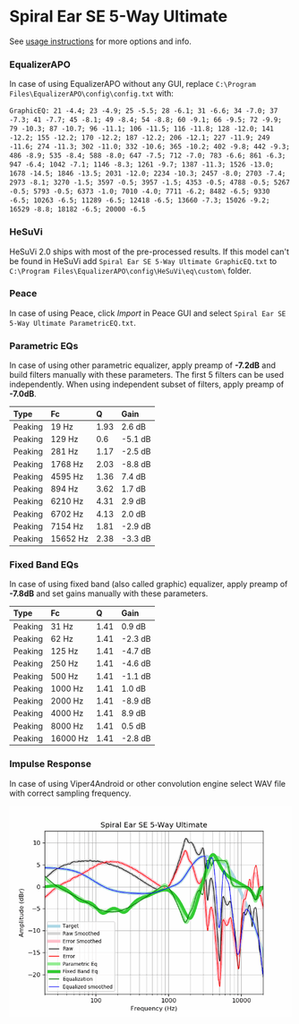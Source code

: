 # Spiral Ear SE 5-Way Ultimate
See [usage instructions](https://github.com/jaakkopasanen/AutoEq#usage) for more options and info.

### EqualizerAPO
In case of using EqualizerAPO without any GUI, replace `C:\Program Files\EqualizerAPO\config\config.txt`
with:
```
GraphicEQ: 21 -4.4; 23 -4.9; 25 -5.5; 28 -6.1; 31 -6.6; 34 -7.0; 37 -7.3; 41 -7.7; 45 -8.1; 49 -8.4; 54 -8.8; 60 -9.1; 66 -9.5; 72 -9.9; 79 -10.3; 87 -10.7; 96 -11.1; 106 -11.5; 116 -11.8; 128 -12.0; 141 -12.2; 155 -12.2; 170 -12.2; 187 -12.2; 206 -12.1; 227 -11.9; 249 -11.6; 274 -11.3; 302 -11.0; 332 -10.6; 365 -10.2; 402 -9.8; 442 -9.3; 486 -8.9; 535 -8.4; 588 -8.0; 647 -7.5; 712 -7.0; 783 -6.6; 861 -6.3; 947 -6.4; 1042 -7.1; 1146 -8.3; 1261 -9.7; 1387 -11.3; 1526 -13.0; 1678 -14.5; 1846 -13.5; 2031 -12.0; 2234 -10.3; 2457 -8.0; 2703 -7.4; 2973 -8.1; 3270 -1.5; 3597 -0.5; 3957 -1.5; 4353 -0.5; 4788 -0.5; 5267 -0.5; 5793 -0.5; 6373 -1.0; 7010 -4.0; 7711 -6.2; 8482 -6.5; 9330 -6.5; 10263 -6.5; 11289 -6.5; 12418 -6.5; 13660 -7.3; 15026 -9.2; 16529 -8.8; 18182 -6.5; 20000 -6.5
```

### HeSuVi
HeSuVi 2.0 ships with most of the pre-processed results. If this model can't be found in HeSuVi add
`Spiral Ear SE 5-Way Ultimate GraphicEQ.txt` to `C:\Program Files\EqualizerAPO\config\HeSuVi\eq\custom\` folder.

### Peace
In case of using Peace, click *Import* in Peace GUI and select `Spiral Ear SE 5-Way Ultimate ParametricEQ.txt`.

### Parametric EQs
In case of using other parametric equalizer, apply preamp of **-7.2dB** and build filters manually
with these parameters. The first 5 filters can be used independently.
When using independent subset of filters, apply preamp of **-7.0dB**.

| Type    | Fc       |    Q | Gain    |
|:--------|:---------|:-----|:--------|
| Peaking | 19 Hz    | 1.93 | 2.6 dB  |
| Peaking | 129 Hz   | 0.6  | -5.1 dB |
| Peaking | 281 Hz   | 1.17 | -2.5 dB |
| Peaking | 1768 Hz  | 2.03 | -8.8 dB |
| Peaking | 4595 Hz  | 1.36 | 7.4 dB  |
| Peaking | 894 Hz   | 3.62 | 1.7 dB  |
| Peaking | 6210 Hz  | 4.31 | 2.9 dB  |
| Peaking | 6702 Hz  | 4.13 | 2.0 dB  |
| Peaking | 7154 Hz  | 1.81 | -2.9 dB |
| Peaking | 15652 Hz | 2.38 | -3.3 dB |

### Fixed Band EQs
In case of using fixed band (also called graphic) equalizer, apply preamp of **-7.8dB** and set
gains manually with these parameters.

| Type    | Fc       |    Q | Gain    |
|:--------|:---------|:-----|:--------|
| Peaking | 31 Hz    | 1.41 | 0.9 dB  |
| Peaking | 62 Hz    | 1.41 | -2.3 dB |
| Peaking | 125 Hz   | 1.41 | -4.7 dB |
| Peaking | 250 Hz   | 1.41 | -4.6 dB |
| Peaking | 500 Hz   | 1.41 | -1.1 dB |
| Peaking | 1000 Hz  | 1.41 | 1.0 dB  |
| Peaking | 2000 Hz  | 1.41 | -8.9 dB |
| Peaking | 4000 Hz  | 1.41 | 8.9 dB  |
| Peaking | 8000 Hz  | 1.41 | 0.5 dB  |
| Peaking | 16000 Hz | 1.41 | -2.8 dB |

### Impulse Response
In case of using Viper4Android or other convolution engine select WAV file with correct sampling frequency.

![](https://raw.githubusercontent.com/jaakkopasanen/AutoEq/master/results/oratory1990/usound/Spiral%20Ear%20SE%205-Way%20Ultimate/Spiral%20Ear%20SE%205-Way%20Ultimate.png)